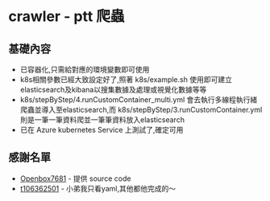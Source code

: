 # crawler - ptt 爬蟲
  
## 基礎內容 

- 已容器化,只需給對應的環境變數即可使用
- k8s相關參數已經大致設定好了,照著 k8s/example.sh 使用即可建立elasticsearch及kibana以搜集數據及處理或視覺化數據等等
- k8s/stepByStep/4.runCustomContainer_multi.yml 會去執行多線程執行緒爬蟲並導入至elasticsearch,而 k8s/stepByStep/3.runCustomContainer.yml 則是一筆一筆資料爬並一筆筆資料放入elasticsearch
- 已在 Azure kubernetes Service 上測試了,確定可用

## 感謝名單
 - [Openbox7681](https://github.com/Openbox7681/CrawlerTurtorial) - 提供 source code
 - [t106362501](t106362501@ntut.org.tw) - 小弟我只看yaml,其他都他完成的～

